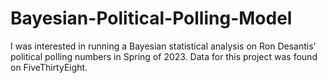 # Bayesian-Political-Polling-Model

I was interested in running a Bayesian statistical analysis on Ron Desantis' political polling numbers in Spring of 2023. Data for this project was found on FiveThirtyEight.
